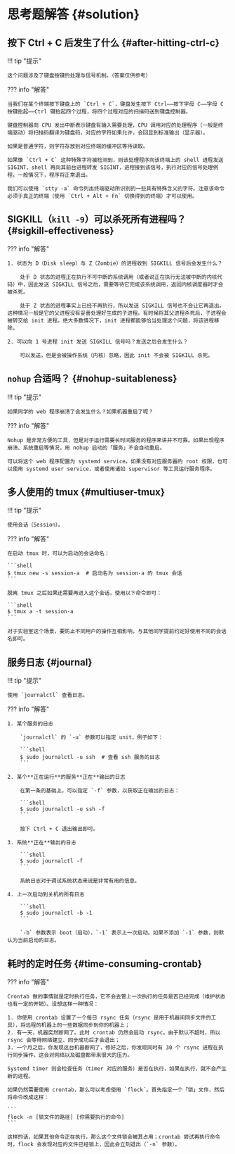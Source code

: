 # 思考题解答 {#solution}

<!-- ## 阻止 ping 命令的输出 {#stop-ping-output}

!!! tip "提示"

    nohup 命令是如何操作的？

??? info "解答"

    当然是 IO 重定向。比如，如果我们希望稍后查看输出，可以重定向到一个文件；如果单纯不想查看输出，可以重定向到空文件 `/dev/null`（会在第五章介绍）以舍弃输出。 -->

## 按下 Ctrl + C 后发生了什么 {#after-hitting-ctrl-c}

!!! tip "提示"

    这个问题涉及了键盘按键的处理与信号机制。（答案仅供参考）

??? info "解答"

    当我们在某个终端按下键盘上的 `Ctrl + C`，键盘发生按下 Ctrl——按下字母 C——字母 C 按键抬起——Ctrl 键抬起四个过程，将四个过程对应的扫描码送到键盘控制器。

    键盘控制器向 CPU 发出中断表示键盘有输入需要处理，CPU 调用对应的处理程序（一般是终端驱动）将扫描码翻译为键盘码，对应的字符如果允许，会回显到标准输出（显示器）。

    如果是普通字符，则字符存放到对应终端的缓冲区等待读取。

    如果像 `Ctrl + C` 这种特殊字符被检测到，则该处理程序向该终端上的 shell 进程发送 SIGINT，shell 再向其前台进程转发 SIGINT，进程接到该信号，执行对应的信号处理例程。一般情况下，程序将正常退出。

    我们可以使用 `stty -a` 命令列出终端驱动所识别的一些具有特殊含义的字符。注意该命令必须于真正的终端（使用 `Ctrl + Alt + Fn` 切换得到的终端）才可以使用。

## SIGKILL（`kill -9`）可以杀死所有进程吗？ {#sigkill-effectiveness}

??? info "解答"

    1. 状态为 D（Disk sleep）与 Z（Zombie）的进程收到 SIGKILL 信号后会发生什么？

        处于 D 状态的进程正在执行不可中断的系统调用（或者说正在执行无法被中断的内核代码）中，因此发送 SIGKILL 信号之后，需要等待它完成该系统调用，返回内核调度器时才会被杀死。

        处于 Z 状态的进程事实上已经不再执行，所以发送 SIGKILL 信号也不会让它再退出。这种情况一般是它的父进程没有妥善处理好生成的子进程。有时候将其父进程杀死后，子进程会被转交给 init 进程。绝大多数情况下，init 进程都能够恰当处理这个问题，将该进程移除。

    2. 可以向 1 号进程 init 发送 SIGKILL 信号吗？发送之后会发生什么？

        可以发送，但是会被操作系统（内核）忽略，因此 init 不会被 SIGKILL 杀死。

## `nohup` 合适吗？ {#nohup-suitableness}

!!! tip "提示"

    如果同学的 web 程序崩溃了会发生什么？如果机器重启了呢？

??? info "解答"

    Nohup 是非常方便的工具，但是对于运行需要长时间服务的程序来讲并不可靠。如果出现程序崩溃、系统重启等情况，用 nohup 启动的「服务」不会自动重启。

    可以将这个 web 程序配置为 systemd service。如果没有对应服务器的 root 权限，也可以使用 systemd user service，或者使用诸如 supervisor 等工具运行服务程序。

## 多人使用的 tmux {#multiuser-tmux}

!!! tip "提示"

    使用会话（Session）。

??? info "解答"

    在启动 tmux 时，可以为启动的会话命名：

    ```shell
    $ tmux new -s session-a  # 启动名为 session-a 的 tmux 会话
    ```

    脱离 tmux 之后如果还需要再进入这个会话，使用以下命令即可：

    ```shell
    $ tmux a -t session-a
    ```

    对于实验室这个场景，要防止不同用户的操作互相影响，与其他同学提前约定好使用不同的会话名即可。

## 服务日志 {#journal}

!!! tip "提示"

    使用 `journalctl` 查看日志。

??? info "解答"

    1. 某个服务的日志

        `journalctl` 的 `-u` 参数可以指定 unit，例子如下：

        ```shell
        $ sudo journalctl -u ssh  # 查看 ssh 服务的日志
        ```

    2. 某个**正在运行**的服务**正在**输出的日志

        在第一条的基础上，可以指定 `-f` 参数，以获取正在输出的日志：

        ```shell
        $ sudo journalctl -u ssh -f
        ```

        按下 Ctrl + C 退出输出即可。

    3. 系统**正在**输出的日志

        ```shell
        $ sudo journalctl -f
        ```

        系统日志对于调试系统状态来说是非常有用的信息。

    4. 上一次启动到关机的所有日志

        ```shell
        $ sudo journalctl -b -1
        ```

        `-b` 参数表示 boot（启动），`-1` 表示上一次启动。如果不添加 `-1` 参数，则默认为当前启动的日志。

## 耗时的定时任务 {#time-consuming-crontab}

??? info "解答"

    Crontab 做的事情就是定时执行任务，它不会去管上一次执行的任务是否已经完成（维护状态也有一定的开销）。设想这样一种情况：

    1. 你使用 crontab 设置了一个每日 rsync 任务（rsync 是用于机器间同步文件的工具），将远程的机器上的一些数据同步到你的机器上；
    2. 有一天，机器突然断网了。此时 crontab 仍然会启动 rsync。由于默认不超时，所以 rsync 会等待网络建立、同步成功后才会退出；
    3. 一个月之后，你发现这台机器断网了，修好之后，你发现同时有 30 个 rsync 进程在执行同步操作，这会对网络以及磁盘都带来很大的压力。

    Systemd timer 则会检查任务（timer 对应的服务）是否在执行，如果在执行，就不会产生新的进程。

    如果仍然需要使用 crontab，那么可以考虑使用 `flock`。首先指定一个「锁」文件，然后将命令改成这样：

    ```
    flock -n [锁文件的路径] [你需要执行的命令]
    ```

    这样的话，如果其他命令正在执行，那么这个文件锁会被其占用；crontab 尝试再执行命令时，flock 会发现对应的文件已经锁上，因此会立刻退出（`-n` 参数）。
